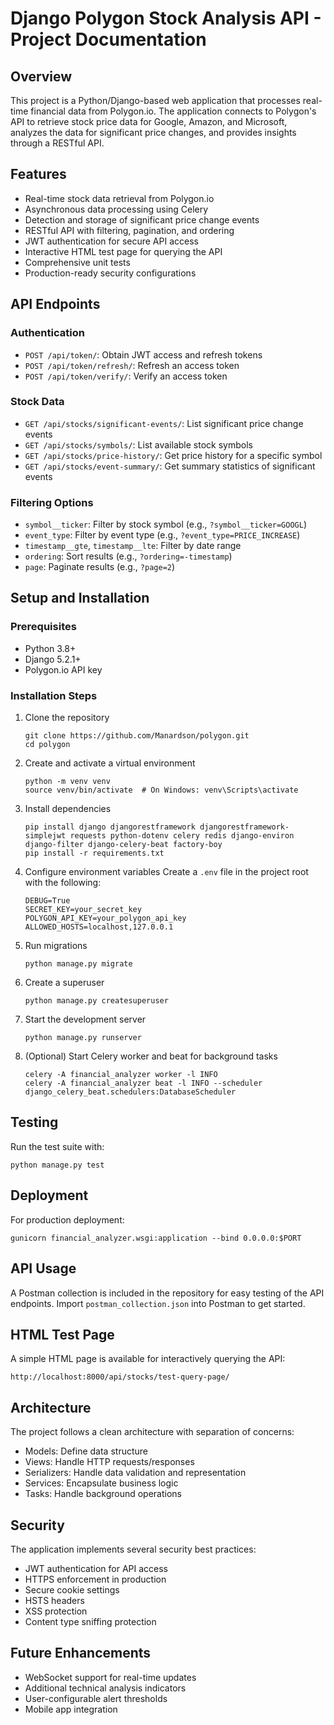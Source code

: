 # Django Polygon Stock Analysis API - Project Documentation

## Overview
This project is a Python/Django-based web application that processes real-time financial data from Polygon.io. The application connects to Polygon's API to retrieve stock price data for Google, Amazon, and Microsoft, analyzes the data for significant price changes, and provides insights through a RESTful API.

## Features
- Real-time stock data retrieval from Polygon.io
- Asynchronous data processing using Celery
- Detection and storage of significant price change events
- RESTful API with filtering, pagination, and ordering
- JWT authentication for secure API access
- Interactive HTML test page for querying the API
- Comprehensive unit tests
- Production-ready security configurations

## API Endpoints

### Authentication
- `POST /api/token/`: Obtain JWT access and refresh tokens
- `POST /api/token/refresh/`: Refresh an access token
- `POST /api/token/verify/`: Verify an access token

### Stock Data
- `GET /api/stocks/significant-events/`: List significant price change events
- `GET /api/stocks/symbols/`: List available stock symbols
- `GET /api/stocks/price-history/`: Get price history for a specific symbol
- `GET /api/stocks/event-summary/`: Get summary statistics of significant events

### Filtering Options
- `symbol__ticker`: Filter by stock symbol (e.g., `?symbol__ticker=GOOGL`)
- `event_type`: Filter by event type (e.g., `?event_type=PRICE_INCREASE`)
- `timestamp__gte`, `timestamp__lte`: Filter by date range
- `ordering`: Sort results (e.g., `?ordering=-timestamp`)
- `page`: Paginate results (e.g., `?page=2`)

## Setup and Installation

### Prerequisites
- Python 3.8+
- Django 5.2.1+
- Polygon.io API key

### Installation Steps
1. Clone the repository
   ```
   git clone https://github.com/Manardson/polygon.git
   cd polygon
   ```

2. Create and activate a virtual environment
   ```
   python -m venv venv
   source venv/bin/activate  # On Windows: venv\Scripts\activate
   ```

3. Install dependencies
   ```
   pip install django djangorestframework djangorestframework-simplejwt requests python-dotenv celery redis django-environ django-filter django-celery-beat factory-boy
   pip install -r requirements.txt
   ```

4. Configure environment variables
   Create a `.env` file in the project root with the following:
   ```
   DEBUG=True
   SECRET_KEY=your_secret_key
   POLYGON_API_KEY=your_polygon_api_key
   ALLOWED_HOSTS=localhost,127.0.0.1
   ```

5. Run migrations
   ```
   python manage.py migrate
   ```

6. Create a superuser
   ```
   python manage.py createsuperuser
   ```

7. Start the development server
   ```
   python manage.py runserver
   ```

8. (Optional) Start Celery worker and beat for background tasks
   ```
   celery -A financial_analyzer worker -l INFO
   celery -A financial_analyzer beat -l INFO --scheduler django_celery_beat.schedulers:DatabaseScheduler
   ```

## Testing
Run the test suite with:
```
python manage.py test
```

## Deployment
For production deployment:
```
gunicorn financial_analyzer.wsgi:application --bind 0.0.0.0:$PORT
```

## API Usage
A Postman collection is included in the repository for easy testing of the API endpoints. Import `postman_collection.json` into Postman to get started.

## HTML Test Page
A simple HTML page is available for interactively querying the API:
```
http://localhost:8000/api/stocks/test-query-page/
```

## Architecture
The project follows a clean architecture with separation of concerns:
- Models: Define data structure
- Views: Handle HTTP requests/responses
- Serializers: Handle data validation and representation
- Services: Encapsulate business logic
- Tasks: Handle background operations

## Security
The application implements several security best practices:
- JWT authentication for API access
- HTTPS enforcement in production
- Secure cookie settings
- HSTS headers
- XSS protection
- Content type sniffing protection

## Future Enhancements
- WebSocket support for real-time updates
- Additional technical analysis indicators
- User-configurable alert thresholds
- Mobile app integration

